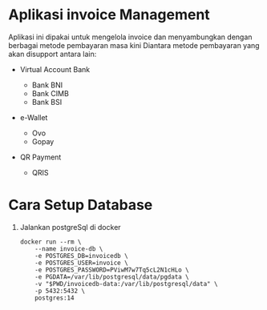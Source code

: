 # Aplikasi invoice Management #

Aplikasi ini dipakai untuk mengelola invoice dan menyambungkan dengan berbagai metode pembayaran masa kini 
Diantara metode pembayaran yang akan disupport antara lain:

* Virtual Account Bank
    * Bank BNI
    * Bank CIMB
    * Bank BSI

* e-Wallet 
    * Ovo
    * Gopay

* QR Payment
    * QRIS


# Cara Setup Database #

1. Jalankan postgreSql di docker
    
    ```
    docker run --rm \
        --name invoice-db \
        -e POSTGRES_DB=invoicedb \
        -e POSTGRES_USER=invoice \
        -e POSTGRES_PASSWORD=PViwM7w7Tq5cL2N1cHLo \
        -e PGDATA=/var/lib/postgresql/data/pgdata \
        -v "$PWD/invoicedb-data:/var/lib/postgresql/data" \
        -p 5432:5432 \
        postgres:14
    ```

